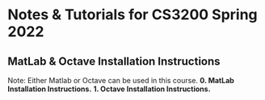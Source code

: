 # Notes & Tutorials for CS3200 Spring 2022


## MatLab & Octave Installation Instructions
Note: Either Matlab or Octave can be used in this course.
**0. MatLab Installation Instructions.**
**1. Octave Installation Instructions.**

